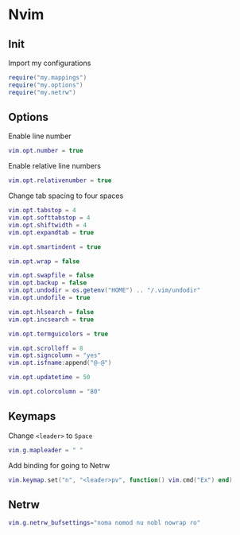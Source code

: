 # Nvim

## Init

Import my configurations
``` tangle:~/.config/nvim/init.lua
require("my.mappings")
require("my.options")
require("my.netrw")
```

## Options
Enable line number
``` tangle:~/.config/nvim/lua/my/options.lua
vim.opt.number = true
```

Enable relative line numbers
``` tangle:~/.config/nvim/lua/my/options.lua
vim.opt.relativenumber = true
```

Change tab spacing to four spaces
``` tangle:~/.config/nvim/lua/my/options.lua
vim.opt.tabstop = 4
vim.opt.softtabstop = 4
vim.opt.shiftwidth = 4
vim.opt.expandtab = true
```

``` tangle:~/.config/nvim/lua/my/options.lua
vim.opt.smartindent = true

vim.opt.wrap = false

vim.opt.swapfile = false
vim.opt.backup = false
vim.opt.undodir = os.getenv("HOME") .. "/.vim/undodir"
vim.opt.undofile = true

vim.opt.hlsearch = false
vim.opt.incsearch = true

vim.opt.termguicolors = true

vim.opt.scrolloff = 8
vim.opt.signcolumn = "yes"
vim.opt.isfname:append("@-@")

vim.opt.updatetime = 50

vim.opt.colorcolumn = "80"
```

## Keymaps

Change `<leader>` to `Space`
``` tangle:~/.config/nvim/lua/my/mappings.lua
vim.g.mapleader = " "
```

Add binding for going to Netrw
``` tangle:~/.config/nvim/lua/my/mappings.lua
vim.keymap.set("n", "<leader>pv", function() vim.cmd("Ex") end)
```

## Netrw

``` tangle:~/.config/nvim/lua/my/netrw.lua
vim.g.netrw_bufsettings="noma nomod nu nobl nowrap ro"
```
